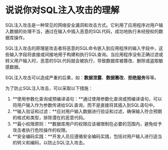 # 说说你对SQL注入攻击的理解

SQL注入攻击是一种常见的网络安全漏洞和攻击方式。它利用了应用程序对用户输入数据的处理不当，通过在输入中插入恶意的SQL代码，成功地执行未经授权的数据库操作。

SQL注入攻击的原理是攻击者将恶意的SQL命令嵌入到应用程序的输入字段中，这些输入字段将直接或间接地用于构建和执行SQL查询。当应用程序没有正确过滤或转义用户输入时，恶意的SQL代码就会被执行，导致数据库被篡改、删除或盗取敏感数据。

SQL注入攻击可以造成严重的后果，如：**数据泄露**、**数据篡改**、**拒绝服务**等等。

为了防止SQL注入攻击，可以采取以下措施：

1. **使用参数化查询或预编译语句：**通过使用参数化查询或预编译语句，可以将用户输入作为参数传递给SQL查询，而不是直接将其插入到SQL语句中。
2. **输入验证和过滤：**应对用户输入数据进行验证和过滤，确保输入符合预期的格式和类型，排除潜在的恶意代码。
3. **最小权限原则：**数据库用户的权限应该被限制在必要的范围内，避免给予攻击者执行危险操作的权限。
4. **安全编码实践：**开发人员应遵循安全编码实践，包括对用户输入进行适当的转义和编码，以防止SQL注入攻击。

